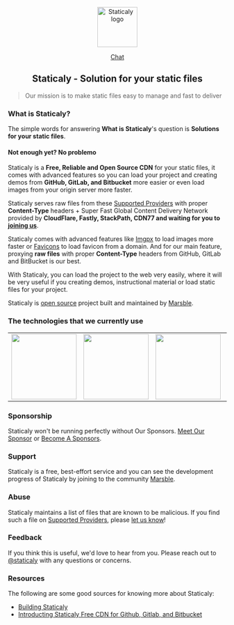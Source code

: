 <p align="center"><a class="clear" href="https://www.staticaly.com/" target="_blank"><img width="92" src="https://cdn.staticaly.com/marsble/staticaly/master/static/images/staticaly_icon.png" alt="Staticaly logo"></a></p>

<p align="center">
    <a href="https://www.marsble.com/user/staticaly">Chat</a>
</p>

<h2 align="center">
    Staticaly - Solution for your static files
</h2>

> Our mission is to make static files easy to manage and fast to deliver

### What is Staticaly?

The simple words for answering **What is Staticaly**'s question is **Solutions for your static files**.

#### Not enough yet? No problemo

Staticaly is a **Free, Reliable and Open Source CDN** for your static files, it comes with advanced features so you can load your project and creating demos from **GitHub, GitLab, and Bitbucket** more easier or even load images from your origin server more faster.

Staticaly serves raw files from these <a href="https://www.staticaly.com/network#supported-providers">Supported Providers</a> with proper **Content-Type** headers + Super Fast Global Content Delivery Network provided by **CloudFlare, Fastly, StackPath, CDN77 and waiting for you to [joining us](https://www.staticaly.com/become-a-sponsor)**.

Staticaly comes with advanced features like [Imgpx](https://www.staticaly.com/imgpx) to load images more faster or [Favicons](https://www.staticaly.com/favicons) to load favicon from a domain. And for our main feature, proxying **raw files** with proper **Content-Type** headers from GitHub, GitLab and BitBucket is our best.

With Staticaly, you can load the project to the web very easily, where it will be very useful if you creating demos, instructional material or load static files for your project.

Staticaly is [open source](https://github.com/marsble/staticaly) project built and maintained by [Marsble](https://www.marsble.com/).

### The technologies that we currently use

<!--optimus start-->
<table class="about-optimus" align="center">
  <tbody>
    <tr>
      <td align="center" valign="middle">
        <a class="clear" href="https://www.cloudflare.com/?utm_source=Staticaly.com&utm_medium=Logo&utm_campaign=Sponsor%20link" target="_blank">
          <img width="150px" src="https://cdn.staticaly.com/marsble/staticaly/master/static/images/sponsors/cloudflare.png">
        </a>
      </td>
      <td align="center" valign="middle">
        <a class="clear" href="http://www.stackpath.com/?utm_source=Staticaly.com&utm_medium=Logo&utm_campaign=Sponsor%20link" target="_blank">
          <img width="150px" src="https://cdn.staticaly.com/marsble/staticaly/master/static/images/sponsors/stackpath.png">
        </a>
      </td>
      <td align="center" valign="middle">
        <a class="clear" href="https://www.cedexis.com/?utm_source=Staticaly.com&utm_medium=Logo&utm_campaign=Sponsor%20link" target="_blank">
          <img width="150px" src="https://cdn.staticaly.com/marsble/staticaly/master/static/images/sponsors/cedexis.png">
        </a>
      </td>
      <td align="center" valign="middle">
        <a class="clear" href="https://www.fastly.com/?utm_source=Staticaly.com&utm_medium=Logo&utm_campaign=Sponsor%20link" target="_blank">
          <img width="150px" src="https://cdn.staticaly.com/marsble/staticaly/master/static/images/sponsors/fastly.png">
        </a>
      </td>
      <td align="center" valign="middle">
      <a class="clear" href="https://www.cdn77.com/?utm_source=Staticaly.com&utm_medium=Logo&utm_campaign=Sponsor%20link" target="_blank">
        <img width="150px" src="https://cdn.staticaly.com/marsble/staticaly/master/static/images/sponsors/cdn77.png">
      </a>
      </td>
    </tr>
  </tbody>
</table>
<!--optimus end-->

### Sponsorship

Staticaly won't be running perfectly without Our Sponsors. [Meet Our Sponsor](https://www.staticaly.com/sponsors) or [Become A Sponsors](https://www.staticaly.com/become-a-sponsors).

### Support

Staticaly is a free, best-effort service and you can see the development progress of Staticaly by joining to the community [Marsble](https://www.marsble.com/user/staticaly).

### Abuse

Staticaly maintains a list of files that are known to be malicious. If you find such a file on [Supported Providers](https://www.staticaly.com/network#supported-providers), please [let us know](https://www.staticaly.com/contact?subject=Abuse)!

### Feedback

If you think this is useful, we'd love to hear from you. Please reach out to [@staticaly](https://www.marsble.com/user/staticaly) with any questions or concerns.

### Resources

The following are some good sources for knowing more about Staticaly:

*   [Building Staticaly](https://www.fransallen.com/building-staticaly)
*   [Introducting Staticaly Free CDN for Github, Gitlab, and Bitbucket](https://www.marsble.com/topic/23/introducting-staticaly-free-cdn-for-github-gitlab-and-bitbucket)
